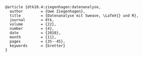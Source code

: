     @article {dtk10.4:ziegenhagen:datenanalyse,
      author        = {Uwe Ziegenhagen},
      title         = {Datenanalyse mit Sweave, \LaTeX{} und R},
      journal       = dtk,
      volume        = {22},
      number        = {4},
      date          = {2010},
      month         = {11},
      pages         = {35--45},
      keywords      = {bretter}
    }